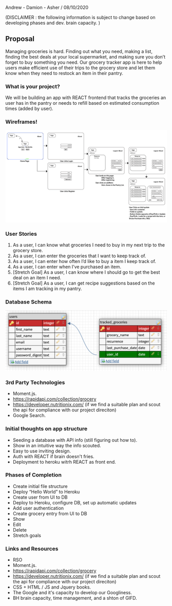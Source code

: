 Andrew - Damion - Asher / 08/10/2020 

(DISCLAIMER : the following information is subject to change based on developing phases and dev. brain capacity. )

## Proposal

Managing groceries is hard.  Finding out what you need, making a list, finding the best deals at your local supermarket, 
and making sure you don’t forget to buy something you need.  Our grocery tracker app is here to help users make efficient 
use of their trips to the grocery store and let them know when they need to restock an item in their pantry.

### What is your project?

We will be building an app with REACT frontend that tracks the groceries an user has in the pantry
or needs to refill based on estimated consumption times (added by user).

### Wireframes!

![Wireframe](./resources/wireframe.png)

### User Stories

  1.  As a user, I can know what groceries I need to buy in my next trip to the grocery store.
  2.  As a user, I can enter the groceries that I want to keep track of.
  3.  As a user, I can enter how often I’d like to buy a item I keep track of.
  4.  As a user, I can enter when I’ve purchased an item.
  5.  [Stretch Goal] As a user, I can know where I should go to get the best deal on an item I need.
  6.  [Stretch Goal] As a user, I can get recipe suggestions based on the items I am tracking in my pantry.
  
### Database Schema

![DB_SCHMA](./resources/database_schema.png)

### 3rd Party Technologies

- Moment.js.
- https://rapidapi.com/collection/grocery
- https://developer.nutritionix.com/ (if we find a suitable plan and scout the api for compliance with our project direciton)
- Google Search.

### Initial thoughts on app structure

- Seeding a database with API info (still figuring out how to).
- Show in an intuitive way the info scouted.
- Easy to use inviting design.
- Auth with REACT if brain doesn't fries.
- Deployment to heroku witrh REACT as front end.

### Phases of Completion

  - Create initial file structure
  - Deploy “Hello World” to Heroku
  - Create user from UI to DB
  - Deploy to Heroku, configure DB, set up automatic updates
  - Add user authentication
  - Create grocery entry from UI to DB
  - Show
  - Edit
  - Delete
  - Stretch goals

### Links and Resources

- RSO
- Moment.js.
- https://rapidapi.com/collection/grocery
- https://developer.nutritionix.com/ (if we find a suitable plan and scout the api for compliance with our project direciton)
- CSS + HTML / JS and Jquery books.
- The Google and it's capacity to develop our Googliness.
- BH brain capacity, time management, and a shton of GIFD.